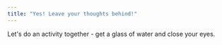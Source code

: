```yaml
---
title: "Yes! Leave your thoughts behind!"
---
```


Let's do an activity together - get a glass of water and close your eyes.
